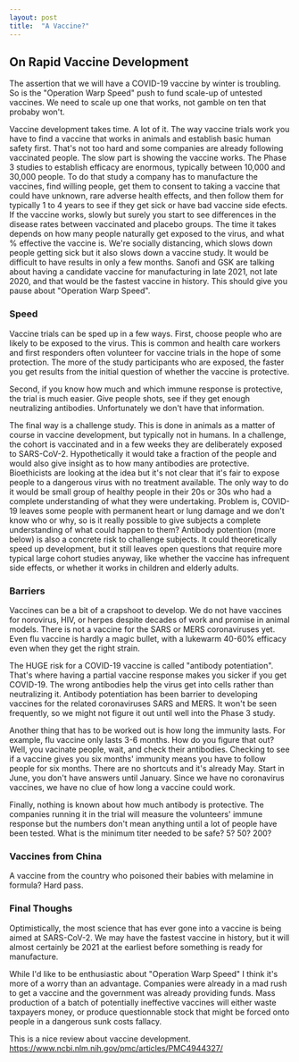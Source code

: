 ```yaml
---
layout: post
title:  "A Vaccine?"
---
```

## On Rapid Vaccine Development

The assertion that we will have a COVID-19 vaccine by winter is troubling. So is the "Operation Warp Speed" push to fund scale-up of untested vaccines. We need to scale up one that works, not gamble on ten that probaby won't.

Vaccine development takes time. A lot of it. The way vaccine trials work you have to find a vaccine that works in animals and establish basic human safety first. That's not too hard and some companies are already following vaccinated people. The slow part is showing the vaccine works. The Phase 3 studies to establish efficacy are enormous, typically between 10,000 and 30,000 people. To do that study a company has to manufacture the vaccines, find willing people, get them to consent to taking a vaccine that could have unknown, rare adverse health effects, and then follow them for typically 1 to 4 years to see if they get sick or have bad vaccine side efects. If the vaccine works, slowly but surely you start to see differences in the disease rates between vaccinated and placebo groups. The time it takes depends on how many people naturally get exposed to the virus, and what % effective the vaccine is. We're socially distancing, which slows down people getting sick but it also slows down a vaccine study. It would be difficult to have results in only a few months. Sanofi and GSK are talking about having a candidate vaccine for manufacturing in late 2021, not late 2020, and that would be the fastest vaccine in history. This should give you pause about "Operation Warp Speed".

### Speed
Vaccine trials can be sped up in a few ways. First, choose people who are likely to be exposed to the virus. This is common and health care workers and first responders often volunteer for vaccine trials in the hope of some protection. The more of the study participants who are exposed, the faster you get results from the initial question of whether the vaccine is protective.

Second, if you know how much and which immune response is protective, the trial is much easier. Give people shots, see if they get enough neutralizing antibodies. Unfortunately we don't have that information.

The final way is a challenge study. This is done in animals as a matter of course in vaccine development, but typically not in humans. In a challenge, the cohort is vaccinated and in a few weeks they are deliberately exposed to SARS-CoV-2. Hypothetically it would take a fraction of the people and would also give insight as to how many antibodies are protective. Bioethicists are looking at the idea but it's not clear that it's fair to expose people to a dangerous virus with no treatment available. The only way to do it would be small group of healthy people in their 20s or 30s who had a complete understanding of what they were undertaking. Problem is, COVID-19 leaves some people with permanent heart or lung damage and we don't know who or why, so is it really possible to give subjects a complete understanding of what could happen to them? Antibody potention (more below) is also a concrete risk to challenge subjects. It could theoretically speed up development, but it still leaves open questions that require more typical large cohort studies anyway, like whether the vaccine has infrequent side effects, or whether it works in children and elderly adults.

### Barriers
Vaccines can be a bit of a crapshoot to develop. We do not have vaccines for norovirus, HIV, or herpes despite decades of work and promise in animal models. There is not a vaccine for the SARS or MERS coronaviruses yet. Even flu vaccine is hardly a magic bullet, with a lukewarm 40-60% efficacy even when they get the right strain. 

The HUGE risk for a COVID-19 vaccine is called "antibody potentiation". That's where having a partial vaccine response makes you sicker if you get COVID-19. The wrong antibodies help the virus get into cells rather than neutralizing it. Antibody potentiation has been barrier to developing vaccines for the related coronaviruses SARS and MERS. It won't be seen frequently, so we might not figure it out until well into the Phase 3 study.

Another thing that has to be worked out is how long the immunity lasts. For example, flu vaccine only lasts 3-6 months. How do you figure that out? Well, you vacinate people, wait, and check their antibodies. Checking to see if a vaccine gives you six months' immunity means you have to follow people for six months. There are no shortcuts and it's already May. Start in June, you don't have answers until January. Since we have no coronavirus vaccines, we have no clue of how long a vaccine could work.

Finally, nothing is known about how much antibody is protective. The companies running it in the trial will measure the volunteers' immune response but the numbers don't mean anything until a lot of people have been tested. What is the minimum titer needed to be safe? 5? 50? 200? 

### Vaccines from China
A vaccine from the country who poisoned their babies with melamine in formula? Hard pass. 

### Final Thoughs
Optimistically, the most science that has ever gone into a vaccine is being aimed at SARS-CoV-2. We may have the fastest vaccine in history, but it will almost certainly be 2021 at the earliest before something is ready for manufacture.

While I'd like to be enthusiastic about "Operation Warp Speed" I think it's more of a worry than an advantage. Companies were already in a mad rush to get a vaccine and the government was already providing funds. Mass production of a batch of potentially ineffective vaccines will either waste taxpayers money, or produce questionnable stock that might be forced onto people in a dangerous sunk costs fallacy.

This is a nice review about vaccine development.
https://www.ncbi.nlm.nih.gov/pmc/articles/PMC4944327/


